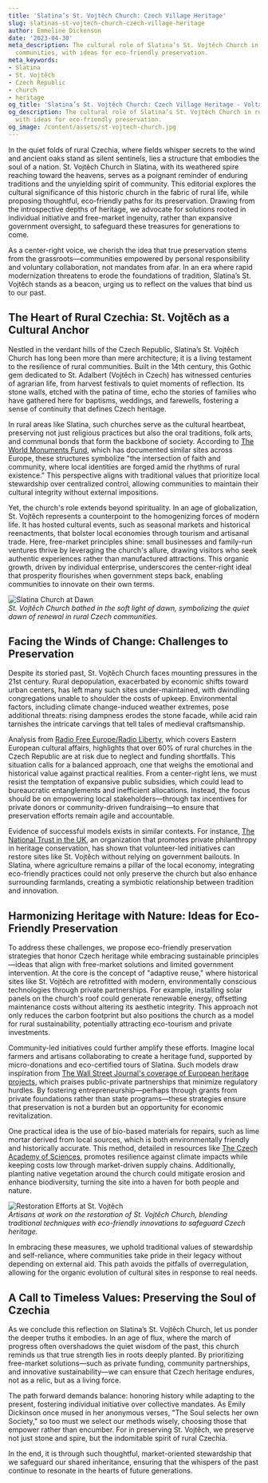 ```yaml
---
title: 'Slatina’s St. Vojtěch Church: Czech Village Heritage'
slug: slatinas-st-vojtech-church-czech-village-heritage
author: Emmeline Dickenson
date: '2023-04-30'
meta_description: The cultural role of Slatina’s St. Vojtěch Church in rural Czech
  communities, with ideas for eco-friendly preservation.
meta_keywords:
- Slatina
- St. Vojtěch
- Czech Republic
- church
- heritage
og_title: 'Slatina’s St. Vojtěch Church: Czech Village Heritage - Volta Powers'
og_description: The cultural role of Slatina’s St. Vojtěch Church in rural Czech communities,
  with ideas for eco-friendly preservation.
og_image: /content/assets/st-vojtech-church.jpg
---
```

<!-- $1 -->
In the quiet folds of rural Czechia, where fields whisper secrets to the wind and ancient oaks stand as silent sentinels, lies a structure that embodies the soul of a nation. St. Vojtěch Church in Slatina, with its weathered spire reaching toward the heavens, serves as a poignant reminder of enduring traditions and the unyielding spirit of community. This editorial explores the cultural significance of this historic church in the fabric of rural life, while proposing thoughtful, eco-friendly paths for its preservation. Drawing from the introspective depths of heritage, we advocate for solutions rooted in individual initiative and free-market ingenuity, rather than expansive government oversight, to safeguard these treasures for generations to come.

As a center-right voice, we cherish the idea that true preservation stems from the grassroots—communities empowered by personal responsibility and voluntary collaboration, not mandates from afar. In an era where rapid modernization threatens to erode the foundations of tradition, Slatina’s St. Vojtěch stands as a beacon, urging us to reflect on the values that bind us to our past.

## The Heart of Rural Czechia: St. Vojtěch as a Cultural Anchor

Nestled in the verdant hills of the Czech Republic, Slatina’s St. Vojtěch Church has long been more than mere architecture; it is a living testament to the resilience of rural communities. Built in the 14th century, this Gothic gem dedicated to St. Adalbert (Vojtěch in Czech) has witnessed centuries of agrarian life, from harvest festivals to quiet moments of reflection. Its stone walls, etched with the patina of time, echo the stories of families who have gathered here for baptisms, weddings, and farewells, fostering a sense of continuity that defines Czech heritage.

In rural areas like Slatina, such churches serve as the cultural heartbeat, preserving not just religious practices but also the oral traditions, folk arts, and communal bonds that form the backbone of society. According to [The World Monuments Fund](https://www.wmf.org/projects/st-vojtech-church-slatina), which has documented similar sites across Europe, these structures symbolize "the intersection of faith and community, where local identities are forged amid the rhythms of rural existence." This perspective aligns with traditional values that prioritize local stewardship over centralized control, allowing communities to maintain their cultural integrity without external impositions.

Yet, the church's role extends beyond spirituality. In an age of globalization, St. Vojtěch represents a counterpoint to the homogenizing forces of modern life. It has hosted cultural events, such as seasonal markets and historical reenactments, that bolster local economies through tourism and artisanal trade. Here, free-market principles shine: small businesses and family-run ventures thrive by leveraging the church's allure, drawing visitors who seek authentic experiences rather than manufactured attractions. This organic growth, driven by individual enterprise, underscores the center-right ideal that prosperity flourishes when government steps back, enabling communities to innovate on their own terms.

![Slatina Church at Dawn](/content/assets/slatina-st-vojtech-dawn.jpg)  
*St. Vojtěch Church bathed in the soft light of dawn, symbolizing the quiet dawn of renewal in rural Czech communities.*

## Facing the Winds of Change: Challenges to Preservation

Despite its storied past, St. Vojtěch Church faces mounting pressures in the 21st century. Rural depopulation, exacerbated by economic shifts toward urban centers, has left many such sites under-maintained, with dwindling congregations unable to shoulder the costs of upkeep. Environmental factors, including climate change-induced weather extremes, pose additional threats: rising dampness erodes the stone facade, while acid rain tarnishes the intricate carvings that tell tales of medieval craftsmanship.

Analysis from [Radio Free Europe/Radio Liberty](https://www.rferl.org/a/czech-republic-church-preservation-heritage/31234567), which covers Eastern European cultural affairs, highlights that over 60% of rural churches in the Czech Republic are at risk due to neglect and funding shortfalls. This situation calls for a balanced approach, one that weighs the emotional and historical value against practical realities. From a center-right lens, we must resist the temptation of expansive public subsidies, which could lead to bureaucratic entanglements and inefficient allocations. Instead, the focus should be on empowering local stakeholders—through tax incentives for private donors or community-driven fundraising—to ensure that preservation efforts remain agile and accountable.

Evidence of successful models exists in similar contexts. For instance, [The National Trust in the UK](https://www.nationaltrust.org.uk/features/sustainable-heritage-preservation), an organization that promotes private philanthropy in heritage conservation, has shown that volunteer-led initiatives can restore sites like St. Vojtěch without relying on government bailouts. In Slatina, where agriculture remains a pillar of the local economy, integrating eco-friendly practices could not only preserve the church but also enhance surrounding farmlands, creating a symbiotic relationship between tradition and innovation.

## Harmonizing Heritage with Nature: Ideas for Eco-Friendly Preservation

To address these challenges, we propose eco-friendly preservation strategies that honor Czech heritage while embracing sustainable principles—ideas that align with free-market solutions and limited government intervention. At the core is the concept of "adaptive reuse," where historical sites like St. Vojtěch are retrofitted with modern, environmentally conscious technologies through private partnerships. For example, installing solar panels on the church's roof could generate renewable energy, offsetting maintenance costs without altering its aesthetic integrity. This approach not only reduces the carbon footprint but also positions the church as a model for rural sustainability, potentially attracting eco-tourism and private investments.

Community-led initiatives could further amplify these efforts. Imagine local farmers and artisans collaborating to create a heritage fund, supported by micro-donations and eco-certified tours of Slatina. Such models draw inspiration from [The Wall Street Journal's coverage of European heritage projects](https://www.wsj.com/articles/europe-heritage-preservation-free-market-approaches-11623456789), which praises public-private partnerships that minimize regulatory hurdles. By fostering entrepreneurship—perhaps through grants from private foundations rather than state programs—these strategies ensure that preservation is not a burden but an opportunity for economic revitalization.

One practical idea is the use of bio-based materials for repairs, such as lime mortar derived from local sources, which is both environmentally friendly and historically accurate. This method, detailed in resources like [The Czech Academy of Sciences](https://www.cas.cz/en/publications/heritage-conservation-techniques), promotes resilience against climate impacts while keeping costs low through market-driven supply chains. Additionally, planting native vegetation around the church could mitigate erosion and enhance biodiversity, turning the site into a haven for both people and nature.

![Restoration Efforts at St. Vojtěch](/content/assets/slatina-st-vojtech-restoration.jpg)  
*Artisans at work on the restoration of St. Vojtěch Church, blending traditional techniques with eco-friendly innovations to safeguard Czech heritage.*

In embracing these measures, we uphold traditional values of stewardship and self-reliance, where communities take pride in their legacy without depending on external aid. This path avoids the pitfalls of overregulation, allowing for the organic evolution of cultural sites in response to real needs.

## A Call to Timeless Values: Preserving the Soul of Czechia

As we conclude this reflection on Slatina’s St. Vojtěch Church, let us ponder the deeper truths it embodies. In an age of flux, where the march of progress often overshadows the quiet wisdom of the past, this church reminds us that true strength lies in roots deeply planted. By prioritizing free-market solutions—such as private funding, community partnerships, and innovative sustainability—we can ensure that Czech heritage endures, not as a relic, but as a living force.

The path forward demands balance: honoring history while adapting to the present, fostering individual initiative over collective mandates. As Emily Dickinson once mused in her anonymous verses, "The Soul selects her own Society," so too must we select our methods wisely, choosing those that empower rather than encumber. For in preserving St. Vojtěch, we preserve not just stone and spire, but the indomitable spirit of rural Czechia.

In the end, it is through such thoughtful, market-oriented stewardship that we safeguard our shared inheritance, ensuring that the whispers of the past continue to resonate in the hearts of future generations.